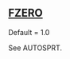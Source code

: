 ## [FZERO](https://help.hexagonmi.com/bundle/MSC_Nastran_2022.4/page/Nastran_Combined_Book/qrg/parameters/TOC.FZERO.xhtml)

Default = 1.0

See AUTOSPRT.

